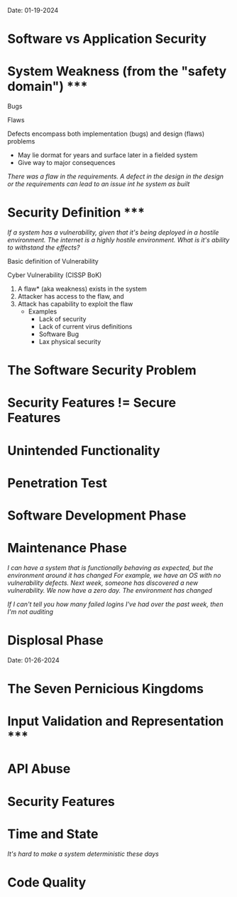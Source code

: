 Date: 01-19-2024

# Software vs Application Security

# System Weakness (from the "safety domain") ***

Bugs

Flaws

Defects encompass both implementation (bugs) and design (flaws) problems  
* May lie dormat for years and surface later in a fielded system  
* Give way to major consequences

*There was a flaw in the requirements. A defect in the design in the design or the requirements can lead to an issue int he system as built*  

# Security Definition ***  
*If a system has a vulnerability, given that it's being deployed in a hostile environment. The internet is a highly hostile environment. What is it's ability to withstand the effects?*  

Basic definition of Vulnerability  

Cyber Vulnerability (CISSP BoK)
1. A flaw* (aka weakness) exists in the system  
2. Attacker has access to the flaw, and  
3. Attack has capability to exploit the flaw  
    * Examples
        - Lack of security 
        - Lack of current virus definitions  
        - Software Bug  
        - Lax physical security


# The Software Security Problem

# Security Features != Secure Features  

# Unintended Functionality 

# Penetration Test  

# Software Development Phase

# Maintenance Phase
*I can have a system that is functionally behaving as expected, but the environment around it has changed*
*For example, we have an OS with no vulnerability defects. Next week, someone has discovered a new vulnerability. We now have a zero day. The environment has changed*

*If I can't tell you how many failed logins I've had over the past week, then I'm not auditing*  

# Displosal Phase

Date: 01-26-2024

# The Seven Pernicious Kingdoms

# Input Validation and Representation *** 

# API Abuse

# Security Features

# Time and State  
*It's hard to make a system deterministic these days*

# Code Quality  
